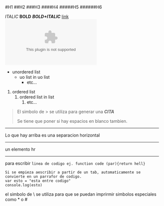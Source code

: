 #H1
##H2
###H3
####H4
#####H5
######H6

*ITALIC* **BOLD** ***BOLD+ITALIC***
[link](www.example.com)
![picture link](www.example.com)

- unordered list
    + uo list in uo list
        * etc...

1. ordered list
    1. ordered list in list
        1. etc...

>El simbolo de > se utiliza para generar una ***CITA***
>
>Se tiene que poner si hay espacios en blanco tambien.
---
Lo que hay arriba es una separacion horizontal

<hr>un elemento hr<hr>

para escribir `linea de codigo ej. function code (par){return hell}`

    Si se empieza aescribir a partir de un tab, automaticamente se convierte en un parrafor de codigo.
    var esto = "esta entre codigo"
    console.log(esto)
el simbolo de \\ se utiliza para que se puedan imprirmir simbolos especiales como \* o \#    